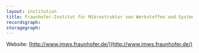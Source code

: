 ```yaml
---
layout: institution
title: Fraunhofer-Institut für Mikrostruktur von Werkstoffen und Systemen
recordsgraph: 
storagegraph: 
---
```


Website: [http://www.imws.fraunhofer.de/](http://www.imws.fraunhofer.de/)

